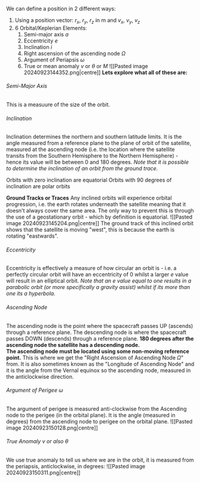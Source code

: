 We can define a position in 2 different ways:
1) Using a position vector: $r_x,~r_y,~r_z$ in m and $v_{x},~ v_{y},~v_{z}$
2) 6 Orbital/Keplerian Elements:
	1) Semi-major axis $a$
	2) Eccentricity $e$
	3) Inclination $i$
	4) Right ascension of the ascending node $\Omega$
	5) Argument of Periapsis $\omega$
	6) True or mean anomaly $v$ or $\theta$ or $M$
![[Pasted image 20240923144352.png|centre]]
**Lets explore what all of these are:**
###### Semi-Major Axis
This is a measuure of the size of the orbit.
###### Inclination
Inclination determines the northern and southern latitude limits.
It is the angle measured from a reference plane to the plane of orbit of the satellite, measured at the ascending node (i.e. the location where the satellite transits from the Southern Hemisphere to the Northern Hemisphere) - hence its value will be between 0 and 180 degrees.
*Note that it is possible to determine the inclination of an orbit from the ground trace.*

Orbits with zero inclination are equatorial
Orbits with 90 degrees of inclination are polar orbits

**Ground Tracks or Traces**
Any inclined orbits will experience orbital progression, i.e. the earth rotates underneath the satellite meaning that it doesn't always cover the same area.
The only way to prevent this is through the use of a geostationary orbit - which by definition is equatorial.
![[Pasted image 20240923145204.png|centre]]
The ground track of this inclined orbit shows that the satellite is moving "west", this is because the earth is rotating "eastwards".
###### Eccentricity
Eccentricity is effectively a measure of how circular an orbit is - i.e. a perfectly circular orbit will have an eccentricity of 0 whilst a larger $e$ value will result in an elliptical orbit.
*Note that an $e$ value equal to one results in a parabolic orbit (or more specifically a gravity assist) whilst if its more than one its a hyperbola.*
###### Ascending Node
The ascending node is the point where the spacecraft passes UP (ascends) through a reference plane.
The descending node is where the spacecraft passes DOWN (descends) through a reference plane.
**180 degrees after the ascending node the satellite has a descending node.** 
\
**The ascending node must be located using some non-moving reference point.**
This is where we get the "Right Ascension of Ascending Node $\Omega$" from.
It is also sometimes known as the "Longitude of Ascending Node" and it is the angle from the Vernal equinox so the ascending node, measured in the anticlockwise direction.
###### Argument of Perigee $\omega$ 
The argument of perigee is measured anti-clockwise from the Ascending node to the perigee (in the orbital plane). It is the angle (measured in degrees) from the ascending node to perigee on the orbital plane.
![[Pasted image 20240923150128.png|centre]]
###### True Anomaly $v$ or also $\theta$
We use true anomaly to tell us where we are in the orbit, it is measured from the periapsis, anticlockwise, in degrees:
![[Pasted image 20240923150311.png|centre]]
